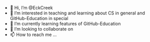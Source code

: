 - 👋 Hi, I’m @EckCreek
- 👀 I’m interested in teaching and learning about CS in general and GitHub-Education in special
- 🌱 I’m currently learning features of GitHub-Education
- 💞️ I’m looking to collaborate on 
- 📫 How to reach me ...

<!---
EckCreek/EckCreek is a ✨ special ✨ repository because its `README.md` (this file) appears on your GitHub profile.
You can click the Preview link to take a look at your changes.
--->
